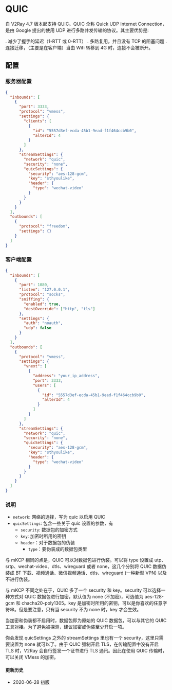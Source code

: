 # QUIC

自 V2Ray 4.7 版本起支持 QUIC。QUIC 全称 Quick UDP Internet Connection，是由 Google 提出的使用 UDP 进行多路并发传输的协议。其主要优势是:

. 减少了握手的延迟（1-RTT 或 0-RTT）
. 多路复用，并且没有 TCP 的阻塞问题
. 连接迁移，（主要是在客户端）当由 Wifi 转移到 4G 时，连接不会被断开。

## 配置

### 服务器配置

```json
{
  "inbounds": [
    {
      "port": 3333,
      "protocol": "vmess",
      "settings": {
        "clients": [
          {
            "id": "5557d3ef-ecda-45b1-9ead-f1f464ccb9b0",
            "alterId": 4
          }
        ]
      },
      "streamSettings": {
        "network": "quic",
        "security": "none",
        "quicSettings": {
          "security": "aes-128-gcm",
          "key": "sthyoulike",
          "header": {
            "type": "wechat-video"
          }
        }
      }
    }
  ],
  "outbounds": [
    {
      "protocol": "freedom",
      "settings": {}
    }
  ]
}
```

### 客户端配置

```json
{
  "inbounds": [
    {
      "port": 1080,
      "listen": "127.0.0.1",
      "protocol": "socks",
      "sniffing": {
        "enabled": true,
        "destOverride": ["http", "tls"]
      },
      "settings": {
        "auth": "noauth",
        "udp": false
      }
    }
  ],
  "outbounds": [
    {
      "protocol": "vmess",
      "settings": {
        "vnext": [
          {
            "address": "your_ip_address",
            "port": 3333,
            "users": [
              {
                "id": "5557d3ef-ecda-45b1-9ead-f1f464ccb9b0",
                "alterId": 4
              }
            ]
          }
        ]
      },
      "streamSettings": {
        "network": "quic",
        "security": "none",
        "quicSettings": {
          "security": "aes-128-gcm",
          "key": "sthyoulike",
          "header": {
            "type": "wechat-video"
          }
        }
      }
    }
  ]
}
```

### 说明

* `network`: 网络的选择，写为 quic 以启用 QUIC
* `quicSettings`: 包含一些关于 quic 设置的参数，有
  * `security`: 数据包的加密方式
  * `key`: 加密时所用的密钥
  * `header`：对于数据包的伪装
    * `type`：要伪装成的数据包类型

与 mKCP 相同的点是，QUIC 可以对数据包进行伪装。可以将 type 设置成 utp、srtp、wechat-video、dtls、wireguard 或者 none，这几个分别将 QUIC 数据伪装成 BT 下载、视频通话、微信视频通话、dtls、wireguard (一种新型 VPN) 以及不进行伪装。

与 mKCP 不同之处在于，QUIC 多了一个 security 和 key。security 可以选择一种方式对 QUIC 数据包进行加密，默认值为 none (不加密)，可选值为 aes-128-gcm 和 chacha20-poly1305。key 是加密时所用的密钥，可以是你喜欢的任意字符串。但是要注意，只有当 security 不为 none 时，key 才会生效。

当加密和伪装都不启用时，数据包即为原始的 QUIC 数据包，可以与其它的 QUIC 工具对接。为了避免被探测，建议加密或伪装至少开启一项。

你会发现 quicSettings 之外的 streamSettings 里也有一个 security，这里只需要设置为 none 就可以了。由于 QUIC 强制开启 TLS，在传输配置中没有开启 TLS 时，V2Ray 会自行签发一个证书进行 TLS 通讯。因此在使用 QUIC 传输时，可以关闭 VMess 的加密。

#### 更新历史

- 2020-06-28 初版
